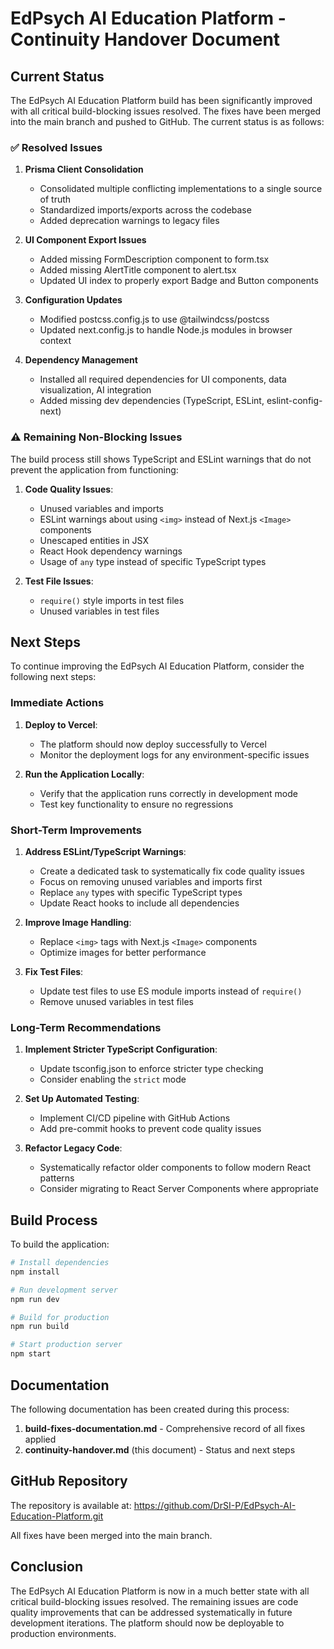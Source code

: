 # EdPsych AI Education Platform - Continuity Handover Document

## Current Status

The EdPsych AI Education Platform build has been significantly improved with all critical build-blocking issues resolved. The fixes have been merged into the main branch and pushed to GitHub. The current status is as follows:

### ✅ Resolved Issues

1. **Prisma Client Consolidation**
   - Consolidated multiple conflicting implementations to a single source of truth
   - Standardized imports/exports across the codebase
   - Added deprecation warnings to legacy files

2. **UI Component Export Issues**
   - Added missing FormDescription component to form.tsx
   - Added missing AlertTitle component to alert.tsx
   - Updated UI index to properly export Badge and Button components

3. **Configuration Updates**
   - Modified postcss.config.js to use @tailwindcss/postcss
   - Updated next.config.js to handle Node.js modules in browser context

4. **Dependency Management**
   - Installed all required dependencies for UI components, data visualization, AI integration
   - Added missing dev dependencies (TypeScript, ESLint, eslint-config-next)

### ⚠️ Remaining Non-Blocking Issues

The build process still shows TypeScript and ESLint warnings that do not prevent the application from functioning:

1. **Code Quality Issues**:
   - Unused variables and imports
   - ESLint warnings about using `<img>` instead of Next.js `<Image>` components
   - Unescaped entities in JSX
   - React Hook dependency warnings
   - Usage of `any` type instead of specific TypeScript types

2. **Test File Issues**:
   - `require()` style imports in test files
   - Unused variables in test files

## Next Steps

To continue improving the EdPsych AI Education Platform, consider the following next steps:

### Immediate Actions

1. **Deploy to Vercel**:
   - The platform should now deploy successfully to Vercel
   - Monitor the deployment logs for any environment-specific issues

2. **Run the Application Locally**:
   - Verify that the application runs correctly in development mode
   - Test key functionality to ensure no regressions

### Short-Term Improvements

1. **Address ESLint/TypeScript Warnings**:
   - Create a dedicated task to systematically fix code quality issues
   - Focus on removing unused variables and imports first
   - Replace `any` types with specific TypeScript types
   - Update React hooks to include all dependencies

2. **Improve Image Handling**:
   - Replace `<img>` tags with Next.js `<Image>` components
   - Optimize images for better performance

3. **Fix Test Files**:
   - Update test files to use ES module imports instead of `require()`
   - Remove unused variables in test files

### Long-Term Recommendations

1. **Implement Stricter TypeScript Configuration**:
   - Update tsconfig.json to enforce stricter type checking
   - Consider enabling the `strict` mode

2. **Set Up Automated Testing**:
   - Implement CI/CD pipeline with GitHub Actions
   - Add pre-commit hooks to prevent code quality issues

3. **Refactor Legacy Code**:
   - Systematically refactor older components to follow modern React patterns
   - Consider migrating to React Server Components where appropriate

## Build Process

To build the application:

```bash
# Install dependencies
npm install

# Run development server
npm run dev

# Build for production
npm run build

# Start production server
npm start
```

## Documentation

The following documentation has been created during this process:

1. **build-fixes-documentation.md** - Comprehensive record of all fixes applied
2. **continuity-handover.md** (this document) - Status and next steps

## GitHub Repository

The repository is available at: https://github.com/DrSI-P/EdPsych-AI-Education-Platform.git

All fixes have been merged into the main branch.

## Conclusion

The EdPsych AI Education Platform is now in a much better state with all critical build-blocking issues resolved. The remaining issues are code quality improvements that can be addressed systematically in future development iterations. The platform should now be deployable to production environments.
